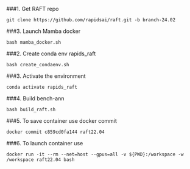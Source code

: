 ###1. Get RAFT repo
```
git clone https://github.com/rapidsai/raft.git -b branch-24.02
``` 

###3. Launch Mamba docker
```
bash mamba_docker.sh
```

###2. Create conda env rapids_raft
```
bash create_condaenv.sh
```

###3. Activate the environment
```
conda activate rapids_raft
```

###4. Build bench-ann
```
bash build_raft.sh
```

###5. To save container use docker commit
```
docker commit c859cd0fa144 raft22.04
```

###6. To launch container use
```
docker run -it --rm --net=host --gpus=all -v ${PWD}:/workspace -w /workspace raft22.04 bash
```


